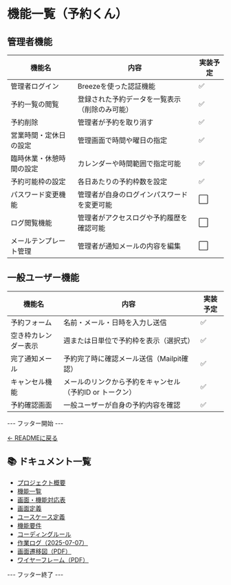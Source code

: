 # 機能一覧（予約くん）

## 管理者機能

| 機能名                     | 内容                                                     | 実装予定 |
|--------------------------|----------------------------------------------------------|----------|
| 管理者ログイン             | Breezeを使った認証機能                                  | ✅        |
| 予約一覧の閲覧             | 登録された予約データを一覧表示（削除のみ可能）           | ✅        |
| 予約削除                   | 管理者が予約を取り消す                                   | ✅        |
| 営業時間・定休日の設定     | 管理画面で時間や曜日の指定                              | ✅        |
| 臨時休業・休憩時間の設定   | カレンダーや時間範囲で指定可能                           | ✅        |
| 予約可能枠の設定           | 各日あたりの予約枠数を設定                               | ✅        |
| パスワード変更機能         | 管理者が自身のログインパスワードを変更可能             | ⬜️        |
| ログ閲覧機能               | 管理者がアクセスログや予約履歴を確認可能               | ⬜️        |
| メールテンプレート管理     | 管理者が通知メールの内容を編集                         | ⬜️        |

## 一般ユーザー機能

| 機能名                     | 内容                                                     | 実装予定 |
|--------------------------|----------------------------------------------------------|----------|
| 予約フォーム              | 名前・メール・日時を入力し送信                           | ✅        |
| 空き枠カレンダー表示       | 週または日単位で予約枠を表示（選択式）                   | ✅        |
| 完了通知メール            | 予約完了時に確認メール送信（Mailpit確認）                | ✅        |
| キャンセル機能             | メールのリンクから予約をキャンセル（予約ID or トークン） | ✅        |
| 予約確認画面              | 一般ユーザーが自身の予約内容を確認                     | ✅        |
--- フッター開始 ---

[← READMEに戻る](../README.md)

## 📚 ドキュメント一覧

- [プロジェクト概要](project-overview.md)
- [機能一覧](features.md)
- [画面・機能対応表](function_screen_map.md)
- [画面定義](screens.md)
- [ユースケース定義](usecase_reserve.md)
- [機能要件](functional_requirements.md)
- [コーディングルール](coding-rules.md)
- [作業ログ（2025-07-07）](logs/2025-07-07.md)
- [画面遷移図（PDF）](画面遷移図.pdf)
- [ワイヤーフレーム（PDF）](ワイヤーフレーム.pdf)

--- フッター終了 ---